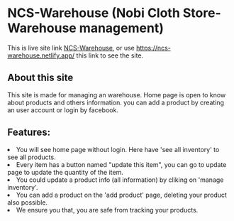 # NCS-Warehouse (Nobi Cloth Store-Warehouse management)

This is live site link [NCS-Warehouse](https://ncs-warehouse.netlify.app/),
or use https://ncs-warehouse.netlify.app/ this link to see the site.

## About this site
This site is made for managing an warehouse. Home page is open to know about products and others information. you can add a product by creating an user account or login by facebook.  

## Features:
<li>You will see home page without login. Here have 'see all inventory' to see all products.
<li>Every item has a button named "update this item", you can go to update page to update the quantity of the item.
<li>You could update a product info (all information) by cliking on 'manage inventory'.
<li>You can add a product on the 'add product' page, deleting your product also possible.
<li>We ensure you that, you are safe from tracking your products.
